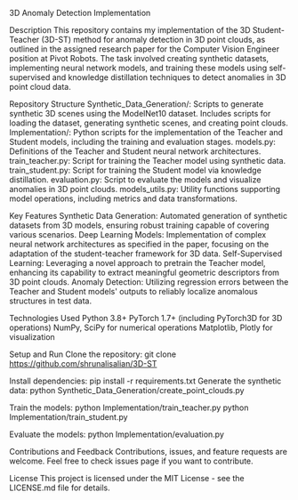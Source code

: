 3D Anomaly Detection Implementation

Description
This repository contains my implementation of the 3D Student-Teacher (3D-ST) method for anomaly detection in 3D point clouds, as outlined in the assigned research paper for the Computer Vision Engineer position at Pivot Robots. The task involved creating synthetic datasets, implementing neural network models, and training these models using self-supervised and knowledge distillation techniques to detect anomalies in 3D point cloud data.

Repository Structure
Synthetic_Data_Generation/: Scripts to generate synthetic 3D scenes using the ModelNet10 dataset. Includes scripts for loading the dataset, generating synthetic scenes, and creating point clouds.
Implementation/: Python scripts for the implementation of the Teacher and Student models, including the training and evaluation stages.
models.py: Definitions of the Teacher and Student neural network architectures.
train_teacher.py: Script for training the Teacher model using synthetic data.
train_student.py: Script for training the Student model via knowledge distillation.
evaluation.py: Script to evaluate the models and visualize anomalies in 3D point clouds.
models_utils.py: Utility functions supporting model operations, including metrics and data transformations.

Key Features
Synthetic Data Generation: Automated generation of synthetic datasets from 3D models, ensuring robust training capable of covering various scenarios.
Deep Learning Models: Implementation of complex neural network architectures as specified in the paper, focusing on the adaptation of the student-teacher framework for 3D data.
Self-Supervised Learning: Leveraging a novel approach to pretrain the Teacher model, enhancing its capability to extract meaningful geometric descriptors from 3D point clouds.
Anomaly Detection: Utilizing regression errors between the Teacher and Student models' outputs to reliably localize anomalous structures in test data.


Technologies Used
Python 3.8+
PyTorch 1.7+ (including PyTorch3D for 3D operations)
NumPy, SciPy for numerical operations
Matplotlib, Plotly for visualization

Setup and Run
Clone the repository: git clone https://github.com/shrunalisalian/3D-ST

Install dependencies: pip install -r requirements.txt
Generate the synthetic data: python Synthetic_Data_Generation/create_point_clouds.py

Train the models:
python Implementation/train_teacher.py
python Implementation/train_student.py

Evaluate the models: python Implementation/evaluation.py

Contributions and Feedback
Contributions, issues, and feature requests are welcome. Feel free to check issues page if you want to contribute.

License
This project is licensed under the MIT License - see the LICENSE.md file for details.

